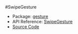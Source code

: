 #SwipeGesture

* Package: [gesture](api:)
* API Reference: [SwipeGesture](api:gesture)
* [Source Code](https://github.com/rikulo/rikulo/blob/master/client/gesture/src/SwipeGesture.dart)
